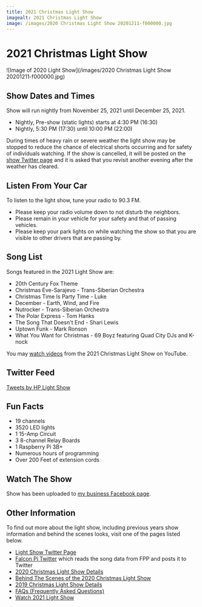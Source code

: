 ```yaml
---
title: 2021 Christmas Light Show
imagealt: 2021 Christmas Light Show
image: /images/2020 Christmas Light Show 20201211-f000000.jpg
---
```


# 2021 Christmas Light Show

![Image of 2020 Light Show](/images/2020 Christmas Light Show 20201211-f000000.jpg)

## Show Dates and Times

Show will run nightly from November 25, 2021 until December 25, 2021.

* Nightly, Pre-show (static lights) starts at 4:30 PM (16:30)
* Nightly, 5:30 PM (17:30) until 10:00 PM (22:00)

During times of heavy rain or severe weather the light show may be stopped to reduce the
chance of electrical shorts occurring and for safety of individuals watching.
If the show is cancelled, it will be posted on the
<a href="https://twitter.com/hplightshow" target="_blank">show Twitter page</a> and
it is asked that you revisit another evening after the weather has cleared.

## Listen From Your Car

To listen to the light show, tune your radio to 90.3 FM.

* Please keep your radio volume down to not disturb the neighbors.
* Please remain in your vehicle for your safety and that of passing vehicles.
* Please keep your park lights on while watching the show so that you are visible to other
drivers that are passing by.

## Song List 

Songs featured in the 2021 Light Show are:

* 20th Century Fox Theme
* Christmas Eve-Sarajevo - Trans-Siberian Orchestra
* Christmas Time Is Party Time - Luke
* December - Earth, Wind, and Fire
* Nutrocker - Trans-Siberian Orchestra
* The Polar Express - Tom Hanks
* The Song That Doesn't End - Shari Lewis
* Uptown Funk - Mark Ronson
* What You Want for Christmas - 69 Boyz featuring Quad City DJs and K-nock

You may 
<a href="https://www.youtube.com/watch?v=sbbEQJ80q0I&list=PLaAJ0fv0d9WM96AeA_ERG7BR3zKr75r45" target="_blank">watch videos</a>
from the 2021 Christmas Light Show on YouTube.

## Twitter Feed

<a class="twitter-timeline" data-lang="en" data-height="500" data-theme="dark"
    href="https://twitter.com/hplightshow?ref_src=twsrc%5Etfw">Tweets by HP Light Show</a>
<script async src="https://platform.twitter.com/widgets.js" charset="utf-8"></script>

## Fun Facts

* 19 channels
* 3520 LED lights
* 1 15-Amp Circuit
* 3 8-channel Relay Boards
* 1 Raspberry Pi 3B+
* Numerous hours of programming
* Over 200 Feet of extension cords

## Watch The Show

Show has been uploaded to 
<a href="https://www.facebook.com/rhtservicesllc/videos/2073498876141462" target="_blank">my business Facebook page</a>.

## Other Information

To find out more about the light show, including previous years show information and behind the
scenes looks, visit one of the pages listed below.

* <a href="https://twitter.com/hplightshow" target="_blank">Light Show Twitter Page</a>
* [Falcon Pi Twitter](/projects/falcon-pi-twitter) which reads the song data from FPP and posts it to Twitter
* [2020 Christmas Light Show Details](/projects/light-show/2020christmas)
* <a href="https://www.youtube.com/watch?v=5sm_wmnRPDs" target="_blank">Behind The Scenes of the 2020 Christmas Light Show</a>
* [2019 Christmas Light Show Details](/projects/light-show/2019christmas)
* [FAQs (Frequently Asked Questions)](/projects/light-show/faq)
* <a href="https://www.youtube.com/watch?v=sbbEQJ80q0I&list=PLaAJ0fv0d9WM96AeA_ERG7BR3zKr75r45" target="_blank">Watch 2021 Light Show</a>
